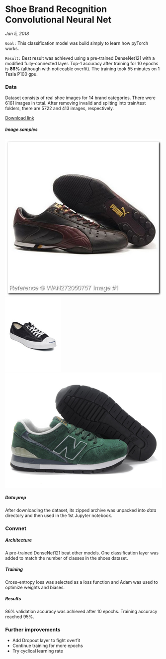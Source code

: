 # Shoe Brand Recognition Convolutional Neural Net

_Jan 5, 2018_

``Goal:`` This classification model was build simply to learn how pyTorch works.

``Result:`` Best result was achieved using a pre-trained DenseNet121 with a modified fully-connected layer. Top-1 accuracy after training for 10 epochs is **86%** (although with noticeable overfit). The training took 55 minutes on 1 Tesla P100 gpu.

### Data

Dataset consists of real shoe images for 14 brand categories.
There were 6161 images in total. After removing invalid and spliting into train/test folders, there are 5722 and 413 images, respectively.

[Download link](https://drive.google.com/file/d/0B05wqMLeCbG-blZpVTlEZWQ3NWs/view)

##### Image samples
![alt text](./Images/274-puma.jpg 'Puma')
![alt text](./Images/12-converse.jpg 'Converse')
![alt text](./Images/180-newbalance.jpg 'New Balance')

##### Data prep

After downloading the dataset, its zipped archive was unpacked into _data_ directory and then used in the 1st Jupyter notebook.

### Convnet

##### Architecture

A pre-trained DenseNet121 beat other models. One classification layer was added to match the number of classes in the shoes dataset.

##### Training

Cross-entropy loss was selected as a loss function and Adam was used to optimize weights and biases.

##### Results

86% validation accuracy was achieved after 10 epochs. Training accuracy reached 95%.

### Further improvements

- Add Dropout layer to fight overfit
- Continue training for more epochs
- Try cyclical learning rate
